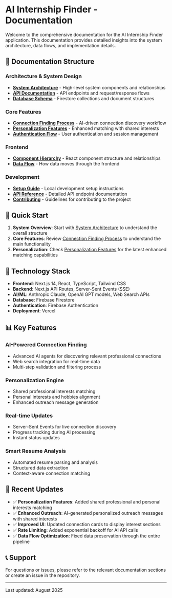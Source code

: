# AI Internship Finder - Documentation

Welcome to the comprehensive documentation for the AI Internship Finder application. This documentation provides detailed insights into the system architecture, data flows, and implementation details.

## 📁 Documentation Structure

### Architecture & System Design
- **[System Architecture](./architecture/system-overview.md)** - High-level system components and relationships
- **[API Documentation](./architecture/api-flow.md)** - API endpoints and request/response flows
- **[Database Schema](./architecture/database-schema.md)** - Firestore collections and document structures

### Core Features
- **[Connection Finding Process](./features/connection-finding.md)** - AI-driven connection discovery workflow
- **[Personalization Features](./features/personalization.md)** - Enhanced matching with shared interests
- **[Authentication Flow](./features/authentication.md)** - User authentication and session management

### Frontend
- **[Component Hierarchy](./frontend/components.md)** - React component structure and relationships
- **[Data Flow](./frontend/data-flow.md)** - How data moves through the frontend

### Development
- **[Setup Guide](./development/setup.md)** - Local development setup instructions
- **[API Reference](./development/api-reference.md)** - Detailed API endpoint documentation
- **[Contributing](./development/contributing.md)** - Guidelines for contributing to the project

## 🚀 Quick Start

1. **System Overview**: Start with [System Architecture](./architecture/system-overview.md) to understand the overall structure
2. **Core Features**: Review [Connection Finding Process](./features/connection-finding.md) to understand the main functionality
3. **Personalization**: Check [Personalization Features](./features/personalization.md) for the latest enhanced matching capabilities

## 🔧 Technology Stack

- **Frontend**: Next.js 14, React, TypeScript, Tailwind CSS
- **Backend**: Next.js API Routes, Server-Sent Events (SSE)
- **AI/ML**: Anthropic Claude, OpenAI GPT models, Web Search APIs
- **Database**: Firebase Firestore
- **Authentication**: Firebase Authentication
- **Deployment**: Vercel

## 📊 Key Features

### AI-Powered Connection Finding
- Advanced AI agents for discovering relevant professional connections
- Web search integration for real-time data
- Multi-step validation and filtering process

### Personalization Engine
- Shared professional interests matching
- Personal interests and hobbies alignment
- Enhanced outreach message generation

### Real-time Updates
- Server-Sent Events for live connection discovery
- Progress tracking during AI processing
- Instant status updates

### Smart Resume Analysis
- Automated resume parsing and analysis
- Structured data extraction
- Context-aware connection matching

## 🎯 Recent Updates

- ✅ **Personalization Features**: Added shared professional and personal interests matching
- ✅ **Enhanced Outreach**: AI-generated personalized outreach messages with shared interests
- ✅ **Improved UI**: Updated connection cards to display interest sections
- ✅ **Rate Limiting**: Added exponential backoff for AI API calls
- ✅ **Data Flow Optimization**: Fixed data preservation through the entire pipeline

## 📞 Support

For questions or issues, please refer to the relevant documentation sections or create an issue in the repository.

---

Last updated: August 2025